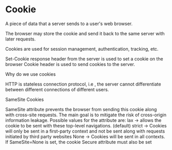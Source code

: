 # Cookie

A piece of data that a server sends to a user's web browser.

The browser may store the cookie and send it back to the same server with later requests.

Cookies are used for session management, authentication, tracking, etc.

Set-Cookie response header from the server is used to set a cookie on the browser
Cookie header is used to send cookies to the server.

Why do we use cookies

HTTP is stateless connection protocol, i.e , the server cannot differentiate between different connections of different users.

SameSite Cookies

SameSite attribute prevents the browser from sending this cookie along with cross-site requests. The main goal is to mitigate the risk of cross-origin information leakage. Possible values for the attribute are:
lax -> allows the cookie to be sent with these top-level navigations. (default)
strict -> Cookies will only be sent in a first-party context and not be sent along with requests initiated by third party websites
None -> Cookies will be sent in all contexts. If SameSite=None is set, the cookie Secure attribute must also be set